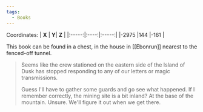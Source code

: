 ```yaml
---
tags:
  - Books
---
```


Coordinates:
| **X** | **Y**| **Z** |
|:-----:|:----:|:-----:|
|-2975  |144   |-161  |

This book can be found in a chest, in the house in [[Ebonrun]] nearest to the fenced-off tunnel.

> Seems like the crew stationed on the eastern side of the Island of Dusk has stopped responding to any of our letters or magic transmissions.
>
> Guess I'll have to gather some guards and go see what happened. If I remember correctly, the mining site is a bit inland? At the base of the mountain. Unsure. We'll figure it out when we get there.



